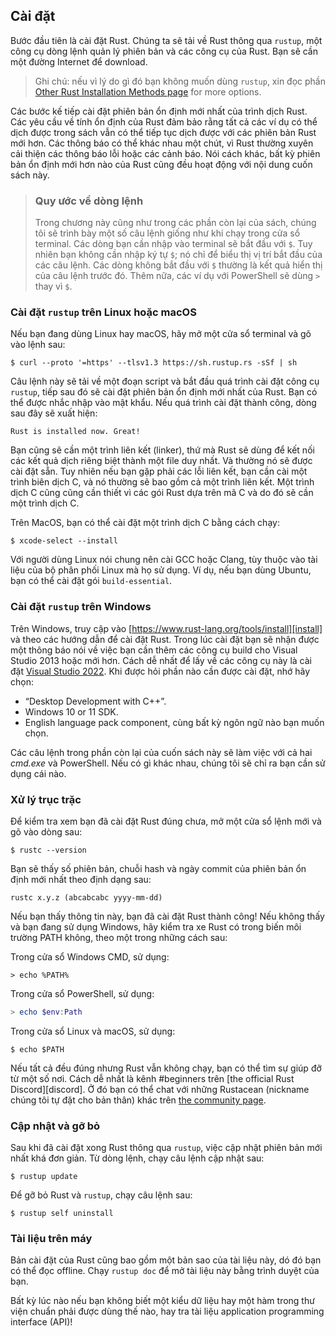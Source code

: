 <a id="installation"></a>
## Cài đặt

Bước đầu tiên là cài đặt Rust. Chúng ta sẽ tải về Rust thông qua `rustup`, một công cụ
dòng lệnh quản lý phiên bản và các công cụ của Rust. Bạn sẽ cần một đường Internet 
để download.

> Ghi chú: nếu vì lý do gì đó bạn không muốn dùng `rustup`, xin đọc phần
> [Other Rust Installation Methods page][otherinstall] for more options.

[otherinstall]: https://forge.rust-lang.org/infra/other-installation-methods.html

Các bước kế tiếp cài đặt phiên bản ổn định mới nhất của trình dịch Rust. Các yêu cầu về tính
ổn định của Rust đảm bảo rằng tất cả các ví dụ có thể dịch được trong sách vẫn có thể tiếp tục 
dịch được với các phiên bản Rust mới hơn. Các thông báo có thể khác nhau một chút, vì Rust 
thường xuyên cải thiện các thông báo lỗi hoặc các cảnh báo. Nói cách khác, bất kỳ phiên bản 
ổn định mới hơn nào của Rust cũng đều hoạt động với nội dung cuốn sách này.

> ### Quy ước về dòng lệnh
>
> Trong chương này cũng như trong các phần còn lại của sách, chúng tôi 
> sẽ trình bày một số câu lệnh giống như khi chạy trong cửa sổ terminal.
> Các dòng bạn cần nhập vào terminal sẽ bắt đầu với `$`. Tuy nhiên bạn 
> không cần nhập ký tự `$`; nó chỉ để biểu thị vị trí bắt đầu của các câu lệnh.
> Các dòng không bắt đầu với `$` thường là kết quả hiển thị của câu lệnh trước đó.
> Thêm nữa, các ví dụ với PowerShell sẽ dùng `>` thay vì `$`.

### Cài đặt `rustup` trên Linux hoặc macOS

Nếu bạn đang dùng Linux hay macOS, hãy mở một cửa sổ terminal và gõ vào lệnh sau:

```console
$ curl --proto '=https' --tlsv1.3 https://sh.rustup.rs -sSf | sh
```

Câu lệnh này sẽ tải về một đoạn script và bắt đầu quá trình cài đặt công cụ
`rustup`, tiếp sau đó sẽ cài đặt phiên bản ổn định mới nhất của Rust. Bạn có thể
được nhắc nhập vào mật khẩu. Nếu quá trình cài đặt thành công, dòng sau đây sẽ xuất hiện:

```text
Rust is installed now. Great!
```

Bạn cũng sẽ cần một trình liên kết (linker), thứ mà Rust sẽ dùng để kết nối các 
kết quả dịch riêng biệt thành một file duy nhất. Và thường nó sẽ được cài đặt sẵn. 
Tuy nhiên nếu bạn gặp phải các lỗi liên kết, bạn cần cài một trình biên dịch C, và 
nó thường sẽ bao gồm cả một trình liên kết. Một trình dịch C cũng cũng cần thiết vì 
các gói Rust dựa trên mã C và do đó sẽ cần một trình dịch C.

Trên MacOS, bạn có thể cài đặt một trình dịch C bằng cách chạy:

```console
$ xcode-select --install
```

Với  người dùng Linux nói chung nên cài GCC hoặc Clang, tùy thuộc vào tài liệu của
bộ phân phối Linux mà họ sử dụng. Ví dụ, nếu bạn dùng Ubuntu, bạn có thể cài đặt gói 
`build-essential`.

### Cài đặt `rustup` trên Windows

Trên Windows, truy cập vào [https://www.rust-lang.org/tools/install][install] và 
theo các hướng dẫn để cài đặt Rust. Trong lúc cài đặt bạn sẽ nhận được một thông 
báo nói về việc bạn cần thêm các công cụ build cho Visual Studio 2013 hoặc mới
hơn. 
Cách dễ nhất để lấy về các công cụ này là cài đặt [Visual Studio
2022][visualstudio].
Khi được hỏi phần nào cần được cài đặt, nhớ hãy chọn:

* “Desktop Development with C++”.
* Windows 10 or 11 SDK.
* English language pack component, cùng bất kỳ ngôn ngữ nào bạn muốn chọn.

[install]: https://www.rust-lang.org/tools/install
[visualstudio]: https://visualstudio.microsoft.com/visual-cpp-build-tools/

Các câu lệnh trong phần còn lại của cuốn sách này sẽ làm việc với cả hai *cmd.exe* 
và PowerShell. Nếu có gì khác nhau, chúng tôi sẽ chỉ ra bạn cần sử dụng cái nào.

<a id="troubleshooting"></a>
### Xử lý trục trặc

Để kiểm tra xem bạn đã cài đặt Rust đúng chưa, mở một cửa sổ lệnh mới và gõ vào
dòng sau:

```console
$ rustc --version
```

Bạn sẽ thấy số phiên bản, chuỗi hash và ngày commit của phiên bản ổn định mới nhất
theo định dạng sau:

```text
rustc x.y.z (abcabcabc yyyy-mm-dd)
```

Nếu bạn thấy thông tin này, bạn đã cài đặt Rust thành công! Nếu không thấy và bạn 
đang sử dụng Windows, hãy kiểm tra xe Rust có trong biến môi trường PATH không, theo
một trong những cách sau:

Trong cửa sổ Windows CMD, sử dụng:

```console
> echo %PATH%
```

Trong cửa sổ PowerShell, sử dụng:

```powershell
> echo $env:Path
```

Trong cửa sổ Linux và macOS, sử dụng:

```console
$ echo $PATH
```


Nếu tất cả đều đúng nhưng Rust vẫn không chạy, bạn có thể tìm sự giúp đỡ từ một 
số nơi. Cách dễ nhất là kênh #beginners trên [the official Rust Discord][discord]. 
Ở đó bạn có thể chat với những Rustacean (nickname chúng tôi tự đặt cho bản thân) khác
trên [the community page][community].

### Cập nhật và gỡ bỏ

Sau khi đã cài đặt xong Rust thông qua `rustup`, việc cập nhật phiên bản mới nhất
khá đơn giản. Từ dòng lệnh, chạy câu lệnh cập nhật sau:

```console
$ rustup update
```

Để gỡ bỏ Rust và `rustup`, chạy câu lệnh sau:

```console
$ rustup self uninstall
```

### Tài liệu trên máy

Bản cài đặt của Rust cũng bao gồm một bản sao của tài liệu này, dó đó bạn có thể 
đọc offline. Chạy `rustup doc` để mở tài liệu này bằng trình duyệt của bạn.

Bất kỳ lúc nào nếu bạn không biết một kiểu dữ liệu hay một hàm trong thư viện chuẩn
phải được dùng thế nào, hay tra tài liệu application programming interface (API)!

[otherinstall]: https://forge.rust-lang.org/infra/other-installation-methods.html
[install]: https://www.rust-lang.org/tools/install
[visualstudio]: https://visualstudio.microsoft.com/downloads/
[community]: https://www.rust-lang.org/community